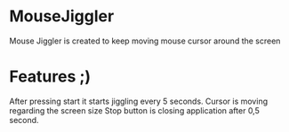 # MouseJiggler
Mouse Jiggler is created to keep moving mouse cursor around the screen

# Features ;)
After pressing start it starts jiggling every 5 seconds. Cursor is moving regarding the screen size
Stop button is closing application after 0,5 second.